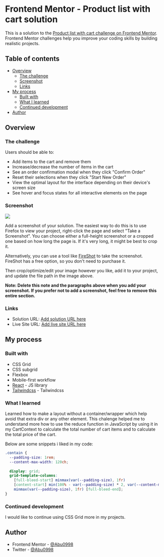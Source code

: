 # Frontend Mentor - Product list with cart solution

This is a solution to the [Product list with cart challenge on Frontend Mentor](https://www.frontendmentor.io/challenges/product-list-with-cart-5MmqLVAp_d). Frontend Mentor challenges help you improve your coding skills by building realistic projects. 

## Table of contents

- [Overview](#overview)
  - [The challenge](#the-challenge)
  - [Screenshot](#screenshot)
  - [Links](#links)
- [My process](#my-process)
  - [Built with](#built-with)
  - [What I learned](#what-i-learned)
  - [Continued development](#continued-development)
- [Author](#author)


## Overview

### The challenge

Users should be able to:

- Add items to the cart and remove them
- Increase/decrease the number of items in the cart
- See an order confirmation modal when they click "Confirm Order"
- Reset their selections when they click "Start New Order"
- View the optimal layout for the interface depending on their device's screen size
- See hover and focus states for all interactive elements on the page

### Screenshot

![](./screenshot.jpg)

Add a screenshot of your solution. The easiest way to do this is to use Firefox to view your project, right-click the page and select "Take a Screenshot". You can choose either a full-height screenshot or a cropped one based on how long the page is. If it's very long, it might be best to crop it.

Alternatively, you can use a tool like [FireShot](https://getfireshot.com/) to take the screenshot. FireShot has a free option, so you don't need to purchase it. 

Then crop/optimize/edit your image however you like, add it to your project, and update the file path in the image above.

**Note: Delete this note and the paragraphs above when you add your screenshot. If you prefer not to add a screenshot, feel free to remove this entire section.**

### Links

- Solution URL: [Add solution URL here](https://your-solution-url.com)
- Live Site URL: [Add live site URL here](https://your-live-site-url.com)

## My process

### Built with

- CSS Grid
- CSS subgrid
- Flexbox
- Mobile-first workflow
- [React](https://reactjs.org/) - JS library
- [Tailwindcss](https://tailwindcss.com/) - Tailwindcss


### What I learned

Learned how to make a layout without a container/wrapper which help avoid that extra div or any other element. This chalenge helped me to understand more how to use the reduce function in JavaScript by using it in my CartContext to calculate the total number of cart items and to calculate the total price of the cart. 

Below are some snippets i liked in my code:

```css
.contain {
  --padding-size: 1rem;
  --content-max-width: 120ch;
  
  display: grid;
  grid-template-columns: 
    [full-bleed-start] minmax(var(--padding-size), 1fr)
    [content-start] min(100% - var(--padding-size) * 2, var(--content-max-width)) [content-end]
    minmax(var(--padding-size), 1fr) [full-bleed-end];
}
```

### Continued development

I would like to continue using CSS Grid more in my projects.


## Author

- Frontend Mentor - [@Abu0998](https://www.frontendmentor.io/profile/Abu0998)
- Twitter - [@Abu0998](https://www.twitter.com/Abu0998)
